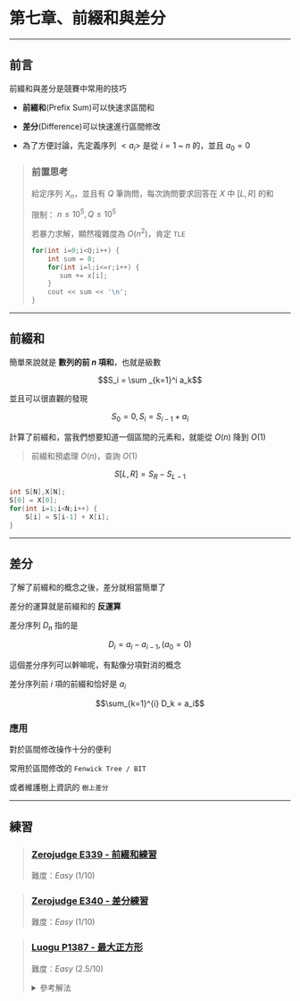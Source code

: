 # 第七章、前綴和與差分
---

## 前言
前綴和與差分是競賽中常用的技巧

- **前綴和**(Prefix Sum)可以快速求區間和

- **差分**(Difference)可以快速進行區間修改

- 為了方便討論，先定義序列 $<a_i>$ 是從 $i=1$ ~ $n$ 的，並且 $a_0 = 0$

> ### 前置思考
>
> 給定序列 $X_n$，並且有 $Q$ 筆詢問，每次詢問要求回答在 $X$ 中 $[L,R]$ 的和
>
> 限制： $n \leq 10^5,Q\leq 10^5$
>
> 若暴力求解，顯然複雜度為 $O(n^2)$，肯定 `TLE`
> ```cpp
> for(int i=0;i<Q;i++) {
>     int sum = 0;
>     for(int i=l;i<=r;i++) {
>        sum += x[i];
>     }
>     cout << sum << '\n';
> }
> ```

---

## 前綴和
簡單來說就是 **數列的前 $n$ 項和**，也就是級數

$$S_i = \sum _{k=1}^i a_k$$

並且可以很直觀的發現

$$S_0 = 0, S_i = S_{i-1} + a_i$$

計算了前綴和，當我們想要知道一個區間的元素和，就能從 $O(n)$ 降到 $O(1)$

> 前綴和預處理 $O(n)$，查詢 $O(1)$

$$S[L,R] = S_R - S_{L-1}$$

```cpp
int S[N],X[N];
S[0] = X[0];
for(int i=1;i<N;i++) {
    S[i] = S[i-1] + X[i];
}
```

---

## 差分

了解了前綴和的概念之後，差分就相當簡單了

差分的運算就是前綴和的 **反運算**

差分序列 $D_n$ 指的是

$$D_i = a_i - a_{i-1},(a_0 = 0)$$

這個差分序列可以幹嘛呢，有點像分項對消的概念

差分序列前 $i$ 項的前綴和恰好是 $a_i$

$$\sum_{k=1}^{i} D_k = a_i$$

### 應用
對於區間修改操作十分的便利

常用於區間修改的 `Fenwick Tree / BIT`

或者維護樹上資訊的 `樹上差分`

---

## 練習

> ### [Zerojudge E339 - 前綴和練習](https://zerojudge.tw/ShowProblem?problemid=e339)
>
> 難度：*Easy* $(1/10)$

> ### [Zerojudge E340 - 差分練習](https://zerojudge.tw/ShowProblem?problemid=e340)
>
> 難度：*Easy* $(1/10)$


> ### [Luogu P1387 - 最大正方形](https://www.luogu.com.cn/problem/P1387)
>
> 難度：*Easy* $(2.5/10)$
>
> <details>
>     <summary> 參考解法 </summary>
> 
> 把前綴和的概念轉成二維的就好（左上到右下的所有元素總和）
> 
> 以下是 AC Code from OI Wiki
> 
> ```cpp
> #include <algorithm>
> #include <iostream>
> #include <vector>
> 
> int n, m;
> std::vector<std::vector<int>> a, ps;  // (n + 1) x (m + 1).
> 
> // Calculate the prefix sum of 2-d array.
> void prefix_sum() {
>   ps = a;
>   for (int i = 1; i <= n; ++i)
>     for (int j = 1; j <= m; ++j)
>       ps[i][j] += ps[i - 1][j] + ps[i][j - 1] - ps[i - 1][j - 1];
> }
> 
> // Find the sum of elements in submatrix [x1, y1] to [x2, y2].
> int query(int x1, int y1, int x2, int y2) {
>   return ps[x2][y2] - ps[x1 - 1][y2] - ps[x2][y1 - 1] + ps[x1 - 1][y1 - 1];
> }
> 
> int main() {
>   std::cin >> n >> m;
>   a.assign(n + 1, std::vector<int>(m + 1));
> 
>   for (int i = 1; i <= n; i++)
>     for (int j = 1; j <= m; j++) std::cin >> a[i][j];
> 
>   prefix_sum();
> 
>   int ans = 0;
>   for (int l = 1; l <= std::min(n, m); ++l)
>     for (int i = l; i <= n; i++)
>       for (int j = l; j <= m; j++)
>         if (query(i - l + 1, j - l + 1, i, j) == l * l) ans = std::max(ans, l);
> 
>   std::cout << ans << std::endl;
>   return 0;
> }
> ```
> </details>
